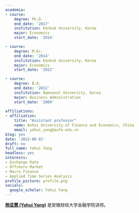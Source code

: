 ```yaml
---
academia:
- course:
    degree: Ph.D.
    end_date: '2017'
    institution: Konkuk University, Korea
    major: Economics
    start_date: '2014'

- course:
    degree: M.Ec.
    end_date: '2014'
    institution: Konkuk University, Korea
    major: Economics
    start_date: '2012'

- course:
    degree: B.A.
    end_date: '2012'
    institution: Namseoul University, Korea
    major: Business Administration
    start_date: '2009'
    
affiliations:
- affiliation:
    title: "Assistant professor"
    name: Anhui University of Finance and Economics, China
    email: yahui_yang@aufe.edu.cn
blog: yes
date: '2022-08-01'
draft: no
full_name: Yahui Yang
headless: yes
interests:
- Exchange Rate
- Offshore Market
- Macro Finance
- Applied Time Series Analysis
profile_picture: profile.png
socials:
  google_scholar: Yahui Yang
---
```

**[杨亚慧 (Yahui Yang)](https://orcid.org/0000-0002-3743-3542)** 是安徽财经大学金融学院讲师。

